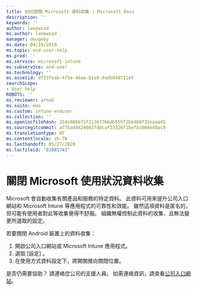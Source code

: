 ```yaml
---
title: 如何關閉 Microsoft 資料收集 | Microsoft Docs
description: ''
keywords: ''
author: lenewsad
ms.author: lanewsad
manager: dougeby
ms.date: 04/19/2019
ms.topic: end-user-help
ms.prod: ''
ms.service: microsoft-intune
ms.subservice: end-user
ms.technology: ''
ms.assetid: df53feab-4f5e-46ae-b1e8-9adb048711e5
searchScope:
- User help
ROBOTS: ''
ms.reviewer: arnab
ms.suite: ems
ms.custom: intune-enduser
ms.collection: ''
ms.openlocfilehash: 254e986672f21367766db555f2bb468f32eaaa45
ms.sourcegitcommit: a77ba49424803fddcaf23326f1befbc004e48ac9
ms.translationtype: HT
ms.contentlocale: zh-TW
ms.lasthandoff: 05/27/2020
ms.locfileid: "83881743"
---
```

# <a name="turn-off-microsoft-usage-data-collection"></a>關閉 Microsoft 使用狀況資料收集

Microsoft 會自動收集有關產品和服務的特定資料。 此資料可用來提升公司入口網站和 Microsoft Intune 等應用程式的可靠性和效能。 雖然這項資料是匿名的，但可能有使用者對此等收集覺得不舒服。 組織無權控制此資料的收集，且無法變更所選取的設定。   

若要關閉 Android 裝置上的資料收集：  

1. 開啟公司入口網站或 Microsoft Intune 應用程式。
2. 選取 [設定]  。
3. 在使用方式資料設定下，將開關推向關閉位置。 

是否仍需要協助？ 請連絡您公司的支援人員。 如需連絡資訊，請查看[公司入口網站](https://go.microsoft.com/fwlink/?linkid=2010980)。
